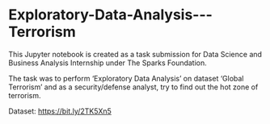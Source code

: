 # Exploratory-Data-Analysis---Terrorism

This Jupyter notebook is created as a task submission for Data Science and Business Analysis Internship under The Sparks Foundation.

The task was to perform ‘Exploratory Data Analysis’ on dataset ‘Global Terrorism’ and as a security/defense analyst, try to find out the hot zone of terrorism.

Dataset: https://bit.ly/2TK5Xn5
